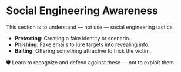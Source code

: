 # Social Engineering Awareness

This section is to understand — not use — social engineering tactics.

- **Pretexting**: Creating a fake identity or scenario.
- **Phishing**: Fake emails to lure targets into revealing info.
- **Baiting**: Offering something attractive to trick the victim.

🛡️ Learn to recognize and defend against these — not to exploit them.
